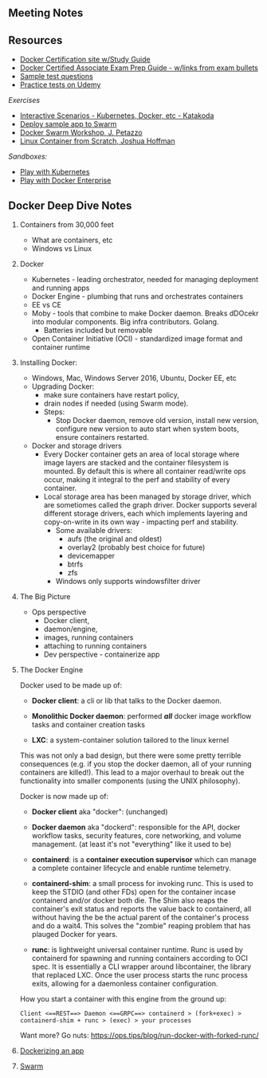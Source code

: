 ## Meeting Notes

## Resources

* [Docker Certification site w/Study Guide](https://success.docker.com/certification)
* [Docker Certified Associate Exam Prep Guide - w/links from exam bullets](https://github.com/Evalle/DCA)
* [Sample test questions](https://djitz.com/certification/https://djitz.com/certification/)
* [Practice tests on Udemy](https://www.udemy.com/docker-certified-associate-certification-2-practice-exams)

*Exercises*
* [Interactive Scenarios - Kubernetes, Docker, etc - Katakoda](https://www.katacoda.com/courses/kubernetes)
* [Deploy sample app to Swarm](https://github.com/dockersamples/atsea-sample-shop-app)
* [Docker Swarm Workshop, J. Petazzo](https://github.com/jpetazzo/container.training)
* [Linux Container from Scratch, Joshua Hoffman](https://vimeo.com/115073286)

*Sandboxes:*
* [Play with Kubernetes](https://labs.play-with-k8s.com/)
* [Play with Docker Enterprise](https://medium.com/@marcosnils/60-seconds-away-from-docker-ee-13d7cf66713f)

## Docker Deep Dive Notes

1. Containers from 30,000 feet
    * What are containers, etc
    * Windows vs Linux

1.  Docker
    * Kubernetes - leading orchestrator, needed for managing deployment and running apps
    * Docker Engine - plumbing that runs and orchestrates containers
    * EE vs CE
    * Moby - tools that combine to make Docker daemon. Breaks dDOcekr into modular components. Big infra contributors. Golang.
        * Batteries included but removable
    * Open Container Initiative (OCI) - standardized image format and container runtime

1. Installing Docker: 
    - Windows, Mac, Windows Server 2016, Ubuntu, Docker EE, etc
    - Upgrading Docker: 
        - make sure containers have restart policy, 
        - drain nodes if needed (using Swarm mode). 
        - Steps: 
            - Stop Docker daemon, remove old version, install new version, configure new version to auto start when system boots, ensure containers restarted.
    - Docker and storage drivers
        - Every Docker container gets an area of local storage where image layers are stacked and the container filesystem is mounted. By default this is where all container read/write ops occur, making it integral to the perf and stability of every container.
        - Local storage area has been managed by storage driver, which are sometiomes called the graph driver. Docker supports several different storage drivers, each which implements layering and copy-on-write in its own way - impacting perf and stability.
          - Some available drivers:
              - aufs (the original and oldest)
              - overlay2 (probably best choice for future)
              - devicemapper
              - btrfs
              - zfs
          - Windows only supports windowsfilter driver

1. The Big Picture
    - Ops perspective 
        - Docker client, 
        - daemon/engine, 
        - images, running containers
        - attaching to running containers
      - Dev perspective - containerize app

1. The Docker Engine

    Docker used to be made up of:

    - **Docker client**: a cli or lib that talks to the Docker daemon.

    - **Monolithic Docker daemon**: performed __***all***__ docker image workflow tasks and container creation tasks

    - **LXC**: a system-container solution tailored to the linux kernel

    This was not only a bad design, but there were some pretty terrible consequences (e.g. if you stop the docker daemon, all of your running containers are killed!). This lead to a major overhaul to break out the functionality into smaller components (using the UNIX philosophy).

    Docker is now made up of:

    - **Docker client** aka "docker": (unchanged)

    - **Docker daemon** aka "dockerd": responsible for the API, docker workflow tasks, security features, core networking, and volume management. (at least it's not "everything" like it used to be)

    - **containerd**: is a **container execution supervisor** which can manage a complete container lifecycle and enable runtime telemetry.

    - **containerd-shim**: a small process for invoking runc. This is used to keep the STDIO (and other FDs) open for the container incase containerd and/or docker both die. The Shim also reaps the container's exit status and reports the value back to containerd, all without having the be the actual parent of the container's process and do a wait4. This solves the "zombie" reaping problem that has plauged Docker for years.

    - **runc**: is lightweight universal container runtime. Runc is used by containerd for spawning and running containers according to OCI spec. It is essentially a CLI wrapper around libcontainer, the library that replaced LXC. Once the user process starts the runc process exits, allowing for a daemonless container configuration.


    How you start a container with this engine from the ground up:

    ```
    Client <==REST==> Daemon <==GRPC==> containerd > (fork+exec) > containerd-shim + runc > (exec) > your processes

    ```

    Want more? Go nuts: https://ops.tips/blog/run-docker-with-forked-runc/


8. [Dockerizing an app](README-08-containerizing-an-app.md)


10. [Swarm](README-10-swarm.md)
